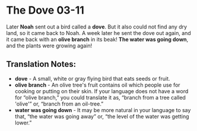 The Dove 03-11
================


Later **Noah** sent out a bird called a **dove**. But it also could not
find any dry land, so it came back to Noah. A week later he sent the dove
out again, and it came back with an **olive branch** in its beak! **The
water was going down**, and the plants were growing again!

Translation Notes:
------------------

-   **dove** - A small, white or gray flying bird that eats seeds or
    fruit.
-   **olive branch** - An olive tree's fruit contains oil which people
    use for cooking or putting on their skin. If your language does
    not have a word for “olive branch,” you could translate it
    as, “branch from a tree called 'olive'” or, “branch from
    an oil-tree.”
-   **water was going down** - It may be more natural in your language
    to say that, “the water was going away” or, “the level of the
    water was getting lower.”


